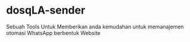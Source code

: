 # dosqLA-sender
Sebuah Tools Untuk Memberikan anda kemudahan untuk memanajemen otomasi WhatsApp berbentuk Website
